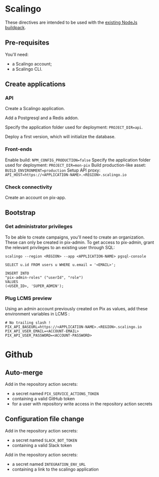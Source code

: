 # Scalingo

These directives are intended to be used with the [existing NodeJs buildpack](./api/.buildpacks).

## Pre-requisites

You'll need:

- a Scalingo account;
- a Scalingo CLI.

## Create applications

### API

Create a Scalingo application.

Add a Postgresql and a Redis addon.

Specify the application folder used for deployment: `PROJECT_DIR=api`.

Deploy a first version, which will initialize the database.

### Front-ends

Enable build:  `NPM_CONFIG_PRODUCTION=false`
Specify the application folder used for deployment: `PROJECT_DIR=mon-pix`
Build production-like asset:  `BUILD_ENVIRONMENT=production`
Setup API proxy: `API_HOST=https://<APPLICATION-NAME>.<REGION>.scalingo.io`

### Check connectivity

Create an account on pix-app.

## Bootstrap

### Get administrator privileges

To be able to create campaigns, you'll need to create an organization.
These can only be created in pix-admin.
To get access to pix-admin, grant the relevant privileges to an existing user through SQL:

```shell
scalingo --region <REGION> --app <APPLICATION-NAME> pgsql-console
```

``` postgres-sql
SELECT u.id FROM users u WHERE u.email = '<EMAIL>';

INSERT INTO
"pix-admin-roles" ("userId", "role")
VALUES
(<USER_ID>, 'SUPER_ADMIN');
```

### Plug LCMS preview

Using an admin account previously created on Pix as values, add these environment variables in LCMS :

```dotenv
# No trailing slash !
PIX_API_BASEURL=https://<APPLICATION-NAME>.<REGION>.scalingo.io
PIX_API_USER_EMAIL=<ACCOUNT-EMAIL>
PIX_API_USER_PASSWORD=<ACCOUNT-PASSWORD>
```

# Github

## Auto-merge

Add in the repository action secrets:

- a secret named `PIX_SERVICE_ACTIONS_TOKEN`
- containing a valid GitHub token
- for a user with repository write access in the repository action secrets

## Configuration file change

Add in the repository action secrets:

- a secret named `SLACK_BOT_TOKEN`
- containing a valid Slack token

Add in the repository action secrets:

- a secret named `INTEGRATION_ENV_URL`
- containing a link to the scalingo application
